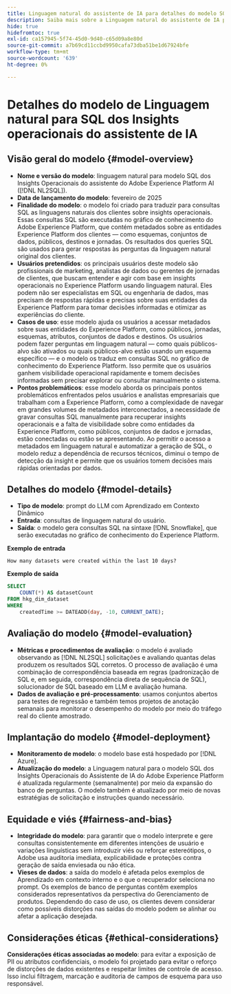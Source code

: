 ```yaml
---
title: Linguagem natural do assistente de IA para detalhes do modelo SQL
description: Saiba mais sobre a Linguagem natural do assistente de IA para o modelo de IA do SQL.
hide: true
hidefromtoc: true
exl-id: ca157945-5f74-45d0-9d40-c65d09a8e80d
source-git-commit: a7b69cd11ccbd9950cafa73dba51be1d67924bfe
workflow-type: tm+mt
source-wordcount: '639'
ht-degree: 0%

---
```


# Detalhes do modelo de Linguagem natural para SQL dos Insights operacionais do assistente de IA

## Visão geral do modelo {#model-overview}

* **Nome e versão do modelo**: linguagem natural para modelo SQL dos Insights Operacionais do assistente do Adobe Experience Platform AI ([!DNL NL2SQL]).
* **Data de lançamento do modelo**: fevereiro de 2025
* **Finalidade do modelo**: o modelo foi criado para traduzir para consultas SQL as linguagens naturais dos clientes sobre insights operacionais. Essas consultas SQL são executadas no gráfico de conhecimento do Adobe Experience Platform, que contém metadados sobre as entidades Experience Platform dos clientes — como esquemas, conjuntos de dados, públicos, destinos e jornadas. Os resultados dos queries SQL são usados para gerar respostas às perguntas da linguagem natural original dos clientes.
* **Usuários pretendidos**: os principais usuários deste modelo são profissionais de marketing, analistas de dados ou gerentes de jornadas de clientes, que buscam entender e agir com base em insights operacionais no Experience Platform usando linguagem natural. Eles podem não ser especialistas em SQL ou engenharia de dados, mas precisam de respostas rápidas e precisas sobre suas entidades da Experience Platform para tomar decisões informadas e otimizar as experiências do cliente.
* **Casos de uso**: esse modelo ajuda os usuários a acessar metadados sobre suas entidades do Experience Platform, como públicos, jornadas, esquemas, atributos, conjuntos de dados e destinos. Os usuários podem fazer perguntas em linguagem natural — como quais públicos-alvo são ativados ou quais públicos-alvo estão usando um esquema específico — e o modelo os traduz em consultas SQL no gráfico de conhecimento do Experience Platform. Isso permite que os usuários ganhem visibilidade operacional rapidamente e tomem decisões informadas sem precisar explorar ou consultar manualmente o sistema.
* **Pontos problemáticos**: esse modelo aborda os principais pontos problemáticos enfrentados pelos usuários e analistas empresariais que trabalham com a Experience Platform, como a complexidade de navegar em grandes volumes de metadados interconectados, a necessidade de gravar consultas SQL manualmente para recuperar insights operacionais e a falta de visibilidade sobre como entidades da Experience Platform, como públicos, conjuntos de dados e jornadas, estão conectadas ou estão se apresentando. Ao permitir o acesso a metadados em linguagem natural e automatizar a geração de SQL, o modelo reduz a dependência de recursos técnicos, diminui o tempo de detecção da insight e permite que os usuários tomem decisões mais rápidas orientadas por dados.

## Detalhes do modelo {#model-details}

* **Tipo de modelo**: prompt do LLM com Aprendizado em Contexto Dinâmico
* **Entrada**: consultas de linguagem natural do usuário.
* **Saída**: o modelo gera consultas SQL na sintaxe [!DNL Snowflake], que serão executadas no gráfico de conhecimento do Experience Platform.

**Exemplo de entrada**

```console
How many datasets were created within the last 10 days?
```

**Exemplo de saída**

```SQL
SELECT
    COUNT(*) AS datasetCount 
FROM hkg_dim_dataset 
WHERE
    createdTime >= DATEADD(day, -10, CURRENT_DATE);
```

## Avaliação do modelo {#model-evaluation}

* **Métricas e procedimentos de avaliação**: o modelo é avaliado observando as [!DNL NL2SQL] solicitações e avaliando quantas delas produzem os resultados SQL corretos. O processo de avaliação é uma combinação de correspondência baseada em regras (padronização de SQL e, em seguida, correspondência direta de sequência de SQL), solucionador de SQL baseado em LLM e avaliação humana.
* **Dados de avaliação e pré-processamento**: usamos conjuntos abertos para testes de regressão e também temos projetos de anotação semanais para monitorar o desempenho do modelo por meio do tráfego real do cliente amostrado.

## Implantação do modelo {#model-deployment}

* **Monitoramento de modelo**: o modelo base está hospedado por [!DNL Azure].
* **Atualização do modelo**: a Linguagem natural para o modelo SQL dos Insights Operacionais do Assistente de IA do Adobe Experience Platform é atualizada regularmente (semanalmente) por meio da expansão do banco de perguntas. O modelo também é atualizado por meio de novas estratégias de solicitação e instruções quando necessário.

## Equidade e viés {#fairness-and-bias}

* **Integridade do modelo**: para garantir que o modelo interprete e gere consultas consistentemente em diferentes intenções de usuário e variações linguísticas sem introduzir viés ou reforçar estereótipos, o Adobe usa auditoria imediata, explicabilidade e proteções contra geração de saída enviesada ou não ética.
* **Vieses de dados**: a saída do modelo é afetada pelos exemplos de Aprendizado em contexto interno e o que o recuperador seleciona no prompt. Os exemplos de banco de perguntas contêm exemplos considerados representativos da perspectiva do Gerenciamento de produtos. Dependendo do caso de uso, os clientes devem considerar como possíveis distorções nas saídas do modelo podem se alinhar ou afetar a aplicação desejada.

## Considerações éticas {#ethical-considerations}

**Considerações éticas associadas ao modelo**: para evitar a exposição de PII ou atributos confidenciais, o modelo foi projetado para evitar o reforço de distorções de dados existentes e respeitar limites de controle de acesso. Isso inclui filtragem, marcação e auditoria de campos de esquema para uso responsável.
